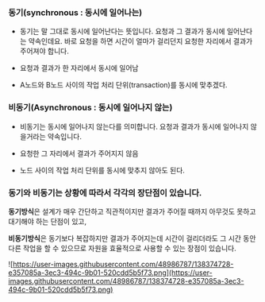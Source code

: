 ### 동기(synchronous : 동시에 일어나는)

- 동기는 말 그대로 동시에 일어난다는 뜻입니다. 요청과 그 결과가 동시에 일어난다는 약속인데요. 바로 요청을 하면 시간이 얼마가 걸리던지 요청한 자리에서 결과가 주어져야 합니다.

- 요청과 결과가 한 자리에서 동시에 일어남
- A노드와 B노드 사이의 작업 처리 단위(transaction)를 동시에 맞추겠다.

### 비동기(Asynchronous : 동시에 일어나지 않는)

- 비동기는 동시에 일어나지 않는다를 의미합니다. 요청과 결과가 동시에 일어나지 않을거라는 약속입니다.

- 요청한 그 자리에서 결과가 주어지지 않음
- 노드 사이의 작업 처리 단위를 동시에 맞추지 않아도 된다.

### 동기와 비동기는 상황에 따라서 각각의 장단점이 있습니다.

**동기방식**은 설계가 매우 간단하고 직관적이지만 결과가 주어질 때까지 아무것도 못하고 대기해야 하는 단점이 있고,

**비동기방식**은 동기보다 복잡하지만 결과가 주어지는데 시간이 걸리더라도 그 시간 동안 다른 작업을 할 수 있으므로 자원을 효율적으로 사용할 수 있는 장점이 있습니다.

![https://user-images.githubusercontent.com/48986787/138374728-e357085a-3ec3-494c-9b01-520cdd5b5f73.png](https://user-images.githubusercontent.com/48986787/138374728-e357085a-3ec3-494c-9b01-520cdd5b5f73.png)